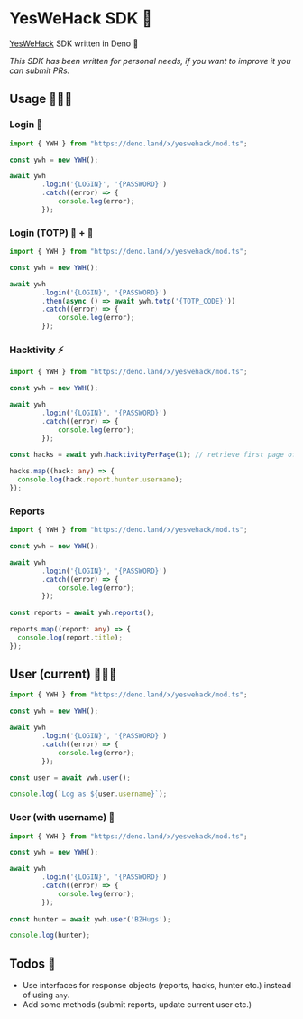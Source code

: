 # YesWeHack SDK 🧰

[YesWeHack](https://yeswehack.com) SDK written in Deno 🦕 

*This SDK has been written for personal needs, if you want to improve it you can submit PRs.*

## Usage 👨🏼‍🔬

### Login 🚪

```typescript
import { YWH } from "https://deno.land/x/yeswehack/mod.ts";

const ywh = new YWH();

await ywh
        .login('{LOGIN}', '{PASSWORD}')
        .catch((error) => {
            console.log(error);
        });
```

### Login (TOTP) 🚪 + 🔑


```typescript
import { YWH } from "https://deno.land/x/yeswehack/mod.ts";

const ywh = new YWH();

await ywh
        .login('{LOGIN}', '{PASSWORD}')
        .then(async () => await ywh.totp('{TOTP_CODE}'))
        .catch((error) => {
            console.log(error);
        });
```

### Hacktivity ⚡️

```typescript
import { YWH } from "https://deno.land/x/yeswehack/mod.ts";

const ywh = new YWH();

await ywh
        .login('{LOGIN}', '{PASSWORD}')
        .catch((error) => {
            console.log(error);
        });
        
const hacks = await ywh.hacktivityPerPage(1); // retrieve first page of hacktivity

hacks.map((hack: any) => {
  console.log(hack.report.hunter.username);
});
```


### Reports

```typescript
import { YWH } from "https://deno.land/x/yeswehack/mod.ts";

const ywh = new YWH();

await ywh
        .login('{LOGIN}', '{PASSWORD}')
        .catch((error) => {
            console.log(error);
        });
        
const reports = await ywh.reports();

reports.map((report: any) => {
  console.log(report.title);
});
```

## User (current) 👨🏻‍💼

```typescript
import { YWH } from "https://deno.land/x/yeswehack/mod.ts";

const ywh = new YWH();

await ywh
        .login('{LOGIN}', '{PASSWORD}')
        .catch((error) => {
            console.log(error);
        });
        
const user = await ywh.user();

console.log(`Log as ${user.username}`);
```

### User (with username) 👨

```typescript
import { YWH } from "https://deno.land/x/yeswehack/mod.ts";

const ywh = new YWH();

await ywh
        .login('{LOGIN}', '{PASSWORD}')
        .catch((error) => {
            console.log(error);
        });
        
const hunter = await ywh.user('BZHugs');

console.log(hunter);
```

## Todos 📌

- Use interfaces for response objects (reports, hacks, hunter etc.) instead of using `any`.
- Add some methods (submit reports, update current user etc.)
